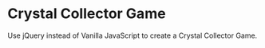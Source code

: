 # Crystal Collector Game
Use jQuery instead of Vanilla JavaScript to create a Crystal Collector Game.
